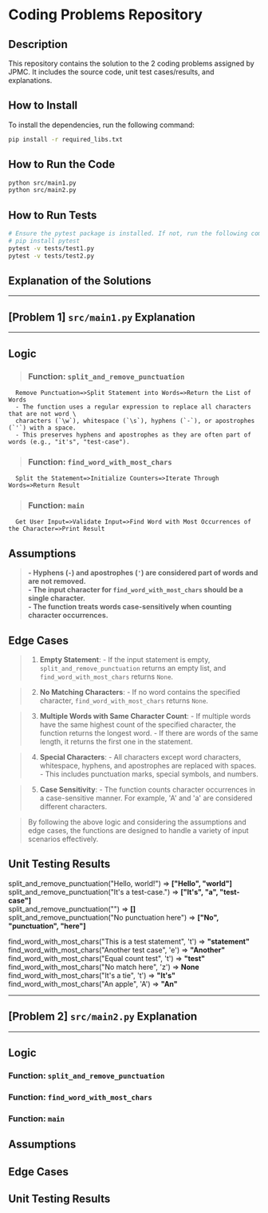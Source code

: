 # Coding Problems Repository

## Description
This repository contains the solution to the 2 coding problems assigned by JPMC. It includes the source code, unit test cases/results, and explanations.


## How to Install

To install the dependencies, run the following command:

```bash
pip install -r required_libs.txt
```

## How to Run the Code
```bash
python src/main1.py
python src/main2.py
```

## How to Run Tests
```bash
# Ensure the pytest package is installed. If not, run the following command:
# pip install pytest
pytest -v tests/test1.py
pytest -v tests/test2.py
```



## Explanation of the Solutions

---
## [Problem 1] `src/main1.py` Explanation
---



## Logic

> ### Function: `split_and_remove_punctuation`
      Remove Punctuation=>Split Statement into Words=>Return the List of Words
      - The function uses a regular expression to replace all characters that are not word \
      characters (`\w`), whitespace (`\s`), hyphens (`-`), or apostrophes (`'`) with a space.
      - This preserves hyphens and apostrophes as they are often part of words (e.g., "it's", "test-case").
   
> ### Function: `find_word_with_most_chars`
      Split the Statement=>Initialize Counters=>Iterate Through Words=>Return Result
   
> ### Function: `main`
      Get User Input=>Validate Input=>Find Word with Most Occurrences of the Character=>Print Result

## Assumptions

> **- Hyphens (`-`) and apostrophes (`'`) are considered part of words and are not removed.**<br>
> **- The input character for `find_word_with_most_chars` should be a single character.**<br>
> **- The function treats words case-sensitively when counting character occurrences.**

## Edge Cases

> 1. **Empty Statement**:
      - If the input statement is empty, `split_and_remove_punctuation` returns an empty list, and `find_word_with_most_chars` returns `None`.
   
> 2. **No Matching Characters**:
      - If no word contains the specified character, `find_word_with_most_chars` returns `None`.
   
> 3. **Multiple Words with Same Character Count**:
      - If multiple words have the same highest count of the specified character, the function returns the longest word.
      - If there are words of the same length, it returns the first one in the statement.
   
> 4. **Special Characters**:
      - All characters except word characters, whitespace, hyphens, and apostrophes are replaced with spaces.
      - This includes punctuation marks, special symbols, and numbers.
   
> 5. **Case Sensitivity**:
      - The function counts character occurrences in a case-sensitive manner. For example, 'A' and 'a' are considered different characters.
   
> By following the above logic and considering the assumptions and edge cases, the functions are designed to handle a variety of input scenarios effectively.


## Unit Testing Results

   split_and_remove_punctuation("Hello, world!") => **["Hello", "world"]**  
   split_and_remove_punctuation("It's a test-case.") => **["It's", "a", "test-case"]**  
   split_and_remove_punctuation("") => **[]**  
   split_and_remove_punctuation("No punctuation here") => **["No", "punctuation", "here"]**  
   
   find_word_with_most_chars("This is a test statement", 't') => **"statement"**  
   find_word_with_most_chars("Another test case", 'e') => **"Another"**  
   find_word_with_most_chars("Equal count test", 't') => **"test"**  
   find_word_with_most_chars("No match here", 'z') => **None**  
   find_word_with_most_chars("It's a tie", 't') => **"It's"**  
   find_word_with_most_chars("An apple", 'A') => **"An"**


---
## [Problem 2] `src/main2.py` Explanation
---



## Logic

### Function: `split_and_remove_punctuation`


### Function: `find_word_with_most_chars`


### Function: `main`


## Assumptions


## Edge Cases




## Unit Testing Results


